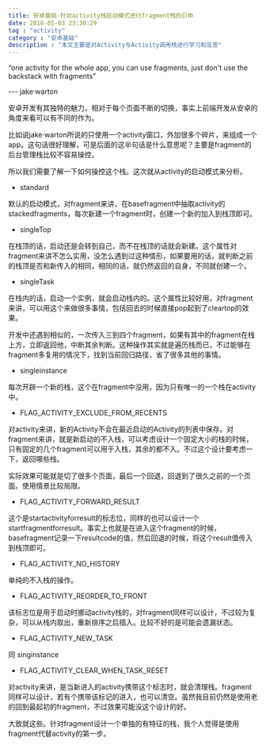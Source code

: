 ```yaml
---
title: 安卓基础-针对activity栈启动模式进行fragment栈的引申
date: 2018-05-03 23:30:29
tag : "activity"
category : "安卓基础"
description : "本文主要是对Activity与Activity调用栈进行学习和反思"
---
```


“one activity for the whole app, you can use fragments, just don't use the backstack with fragments”

--- jake·warton

安卓开发有其独特的魅力，相对于每个页面不断的切换，事实上前端开发从安卓的角度来看可以有不同的作为。

比如说jake·warton所说的只使用一个activity窗口，外加很多个碎片，来组成一个app。这句话很好理解，可是后面的这半句话是什么意思呢？主要是fragment的后台管理栈比较不容易操控。

所以我们需要了解一下如何操控这个栈。这次就从activity的启动模式来分析。

- standard

默认的启动模式，对fragment来讲，在basefragment中抽取activity的stackedfragments，每次新建一个fragment时，创建一个新的加入到栈顶即可。

- singleTop

在栈顶的话，启动还是会转到自己，而不在栈顶的话就会新建。这个属性对fragment来讲不怎么实用，没怎么遇到过这种情形，如果要用的话，就判断之前的栈顶是否和新传入的相同，相同的话，就仍然返回的自身，不同就创建一个。

- singleTask

在栈内的话，启动一个实例，就会启动栈内的。这个属性比较好用，对fragment来讲，可以用这个来做很多事情，包括回去的时候直接pop起到了cleartop的效果。

开发中还遇到相似的，一次传入三到四个fragment，如果有其中的fragment在栈上方，立即返回他，中断其余判断。这种操作其实就是遍历栈而已，不过能够在fragment多复用的情况下，找到当前回归路径，省了很多其他的事情。

- singleinstance

每次开辟一个新的栈，这个在fragment中没用，因为只有唯一的一个栈在activity中。



- FLAG_ACTIVITY_EXCLUDE_FROM_RECENTS

对activity来讲，新的Activity不会在最近启动的Activity的列表中保存。对fragment来讲，就是新启动的不入栈，可以考虑设计一个固定大小的栈的时候，只有固定的几个fragment可以用于入栈，其余的都不入。不过这个设计要考虑一下，返回哪些栈。

实际效果可能就是切了很多个页面，最后一个回退，回退到了很久之前的一个页面。使用情景比较局限。

- FLAG_ACTIVITY_FORWARD_RESULT

这个是startactivityforresult的标志位，同样的也可以设计一个startfragmentforresult。事实上也就是在进入这个fragment的时候，basefragment记录一下resultcode的值，然后回退的时候，将这个result值传入到栈顶即可。

- FLAG_ACTIVITY_NO_HISTORY

单纯的不入栈的操作。

- FLAG_ACTIVITY_REORDER_TO_FRONT

该标志位是用于启动时挪动activity栈的，对fragment同样可以设计，不过较为复杂，可以从栈内取出，重新排序之后插入。比较不好的是可能会遗漏状态。

- FLAG_ACTIVITY_NEW_TASK

同 singinstance

- FLAG_ACTIVITY_CLEAR_WHEN_TASK_RESET

对activity来讲，是当新进入的activity携带这个标志时，就会清理栈。fragment同样可以设计，若有个携带该标记的进入，也可以清空。虽然我目前仍然是使用老的回到最起初的fragment，不过效果可能没这个设计的好。


大致就这些。针对fragment设计一个单独的有特征的栈，我个人觉得是使用fragment代替activity的第一步。

